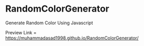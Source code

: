# RandomColorGenerator
Generate Random Color Using Javascript

Preview Link = https://muhammadasad1998.github.io/RandomColorGenerator/
